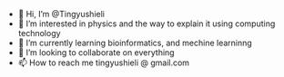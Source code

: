 - 👋 Hi, I’m @Tingyushieli
- 👀 I’m interested in physics and the way to explain it using computing technology
- 🌱 I’m currently learning bioinformatics, and mechine learninng
- 💞️ I’m looking to collaborate on everything
- 📫 How to reach me tingyushieli @ gmail.com

<!---
Tingyushieli/Tingyushieli is a ✨ special ✨ repository because its `README.md` (this file) appears on your GitHub profile.
You can click the Preview link to take a look at your changes.
--->
